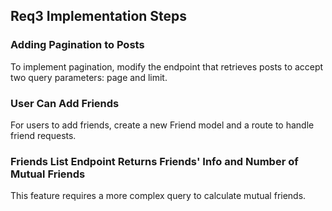 ## Req3 Implementation Steps

### Adding Pagination to Posts
To implement pagination, modify the endpoint that retrieves posts to accept two query parameters: page and limit.

### User Can Add Friends
For users to add friends, create a new Friend model and a route to handle friend requests.

### Friends List Endpoint Returns Friends' Info and Number of Mutual Friends
This feature requires a more complex query to calculate mutual friends.
